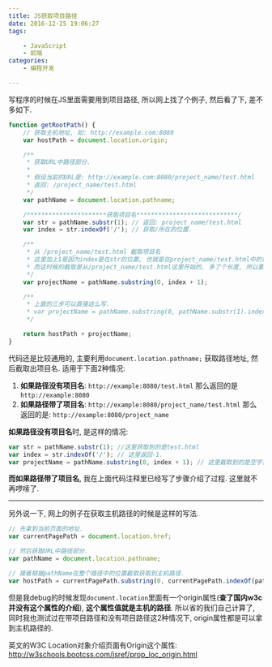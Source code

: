 ```yaml
---
title: JS获取项目路径
date: 2016-12-25 19:06:27
tags:

	- JavaScript
	- 前端
categories:
	- 编程开发

---
```




写程序的时候在JS里面需要用到项目路径, 所以网上找了个例子, 然后看了下, 差不多如下.

```Javascript
function getRootPath() {
	// 获取主机地址, 如: http://example.com:8080
	var hostPath = document.location.origin;

	/**
	 * 获取URL中路径部分.
	 *
	 * 假设当前的URL是: http://example.com:8080/project_name/test.html
	 * 返回: /project_name/test.html
	 */
	var pathName = document.location.pathname;

	/**********************获取项目名****************************/
	var str = pathName.substr(1); // 返回: project_name/test.html
	var index = str.indexOf('/'); // 获取/所在的位置.

	/**
	 * 从 /project_name/test.html 截取项目名
	 * 这里加上1是因为index是在str的位置, 也就是在project_name/test.html中的位置
	 * 而这时候的截取是从/project_name/test.html这里开始的, 多了个长度, 所以要加上1.
	 */
	var projectName = pathName.substring(0, index + 1);

	/**
	 * 上面的三步可以直接这么写.
	 * var projectName = pathName.substring(0, pathName.substr(1).indexOf('/') + 1);
	 */

	return hostPath + projectName;
}
```

<!-- more -->

代码还是比较通用的, 主要利用`document.location.pathname;` 获取路径地址, 然后截取出项目名. 适用于下面2种情况:

1. **如果路径没有项目名**: `http://example:8080/test.html`
那么返回的是`http://example:8080`
2. **如果路径带了项目名**: `http://example:8080/project_name/test.html`
那么返回的是: `http://example:8080/project_name`


**如果路径没有项目名**时, 是这样的情况: 

```Javascript
var str = pathName.substr(1); //这里获取到的是test.html 
var index = str.indexOf('/'); // 这里返回-1.
var projectName = pathName.substring(0, index + 1); // 这里截取到的是空字符串.
```

**而如果路径带了项目名**, 我在上面代码注释里已经写了步骤介绍了过程. 这里就不再啰嗦了.


--------------------


另外说一下, 网上的例子在获取主机路径的时候是这样的写法.

```Javascript
// 先拿到当前页面的地址.
var currentPagePath = document.location.href;

// 然后获取URL中路径部分.
var pathName = document.location.pathname;

// 接着根据pathName在整个路径中的位置截取获取到主机路径.
var hostPath = currentPagePath.substring(0, currentPagePath.indexOf(pathName);
```

但是我debug的时候发现`document.location`里面有一个origin属性(**查了国内w3c并没有这个属性的介绍**), **这个属性值就是主机的路径**. 所以省的我们自己计算了, 同时我也测试过在带项目路径和没有项目路径这2种情况下, origin属性都是可以拿到主机路径的.

英文的W3C Location对象介绍页面有Origin这个属性: http://w3schools.bootcss.com/jsref/prop_loc_origin.html